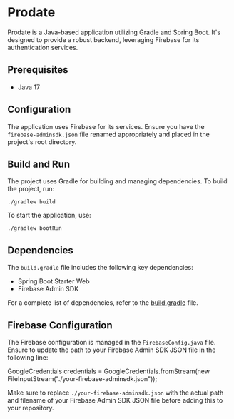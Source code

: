 # Prodate

Prodate is a Java-based application utilizing Gradle and Spring Boot. It's designed to provide a robust backend, leveraging Firebase for its authentication services.

## Prerequisites

- Java 17

## Configuration

The application uses Firebase for its services. Ensure you have the `firebase-adminsdk.json` file renamed appropriately and placed in the project's root directory.

## Build and Run

The project uses Gradle for building and managing dependencies. To build the project, run:

```shell
./gradlew build
```

To start the application, use:

```shell
./gradlew bootRun
```

## Dependencies

The `build.gradle` file includes the following key dependencies:

- Spring Boot Starter Web
- Firebase Admin SDK

For a complete list of dependencies, refer to the [build.gradle](https://github.com/sidharthsahoodev/prodate/blob/main/build.gradle) file.

## Firebase Configuration

The Firebase configuration is managed in the `FirebaseConfig.java` file. Ensure to update the path to your Firebase Admin SDK JSON file in the following line:


GoogleCredentials credentials = GoogleCredentials.fromStream(new FileInputStream("./your-firebase-adminsdk.json"));

Make sure to replace `./your-firebase-adminsdk.json` with the actual path and filename of your Firebase Admin SDK JSON file before adding this to your repository.

 
